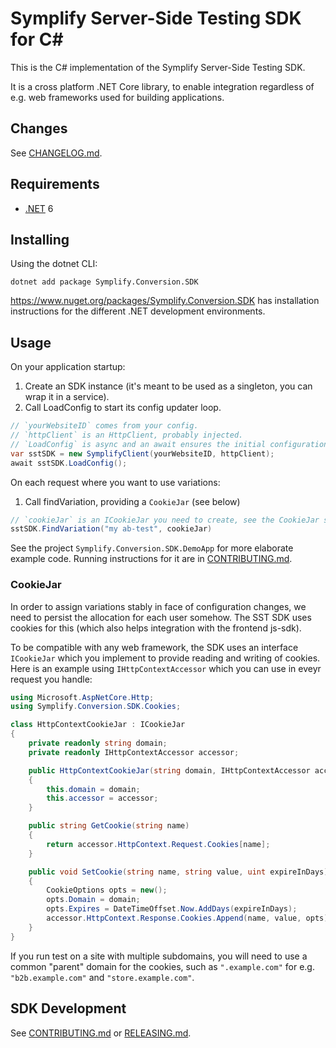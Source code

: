 # Symplify Server-Side Testing SDK for C#

This is the C# implementation of the Symplify Server-Side Testing SDK.

It is a cross platform .NET Core library, to enable integration regardless of
e.g. web frameworks used for building applications.

## Changes

See [CHANGELOG.md](CHANGELOG.md).

## Requirements

- [.NET] 6

[.NET]: https://dotnet.microsoft.com/en-us/download

## Installing

Using the dotnet CLI:

```shell
dotnet add package Symplify.Conversion.SDK
```

https://www.nuget.org/packages/Symplify.Conversion.SDK has installation
instructions for the different .NET development environments.

## Usage

On your application startup:

1. Create an SDK instance (it's meant to be used as a singleton, you can wrap it in a service).
2. Call LoadConfig to start its config updater loop.

```csharp
// `yourWebsiteID` comes from your config.
// `httpClient` is an HttpClient, probably injected.
// `LoadConfig` is async and an await ensures the initial configuration loading is complete but as long as you call it it will eventually be loaded, so awaiting is not strictly necessary.
var sstSDK = new SymplifyClient(yourWebsiteID, httpClient);
await sstSDK.LoadConfig();
```

On each request where you want to use variations:

1. Call findVariation, providing a `CookieJar` (see below)

```csharp
// `cookieJar` is an ICookieJar you need to create, see the CookieJar section
sstSDK.FindVariation("my ab-test", cookieJar)
```

See the project `Symplify.Conversion.SDK.DemoApp` for more elaborate example
code. Running instructions for it are in [CONTRIBUTING.md](CONTRIBUTING.md).

### CookieJar

In order to assign variations stably in face of configuration changes, we need
to persist the allocation for each user somehow. The SST SDK uses cookies for
this (which also helps integration with the frontend js-sdk).

To be compatible with any web framework, the SDK uses an interface `ICookieJar`
which you implement to provide reading and writing of cookies. Here is an
example using `IHttpContextAccessor` which you can use in eveyr request you
handle:

```csharp
using Microsoft.AspNetCore.Http;
using Symplify.Conversion.SDK.Cookies;

class HttpContextCookieJar : ICookieJar
{
    private readonly string domain;
    private readonly IHttpContextAccessor accessor;

    public HttpContextCookieJar(string domain, IHttpContextAccessor accessor)
    {
        this.domain = domain;
        this.accessor = accessor;
    }

    public string GetCookie(string name)
    {
        return accessor.HttpContext.Request.Cookies[name];
    }

    public void SetCookie(string name, string value, uint expireInDays)
    {
        CookieOptions opts = new();
        opts.Domain = domain;
        opts.Expires = DateTimeOffset.Now.AddDays(expireInDays);
        accessor.HttpContext.Response.Cookies.Append(name, value, opts);
    }
}
```

If you run test on a site with multiple subdomains, you will need to use a
common "parent" domain for the cookies, such as `".example.com"` for e.g.
`"b2b.example.com"` and `"store.example.com"`.

## SDK Development

See [CONTRIBUTING.md](CONTRIBUTING.md) or [RELEASING.md](RELEASING.md).
